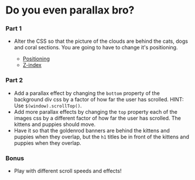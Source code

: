 # Do you even parallax bro?

### Part 1

* Alter the CSS so that the picture of the clouds are behind the cats, dogs and coral sections. You are going to have to change it's positioning.

  * [Positioning](https://developer.mozilla.org/en-US/docs/Web/CSS/position)
  * [Z-index](https://developer.mozilla.org/en-US/docs/Web/CSS/z-index)

### Part 2

* Add a parallax effect by changing the `bottom` property of the background div css by a factor of how far the user has scrolled. 
	HINT: Use `$(window).scrollTop()`.
* Add more parallax effects by changing the `top` property each of the images css by a different factor of how far the user has scrolled. The kittens and puppies should move.
* Have it so that the goldenrod banners are behind the kittens and puppies when they overlap, but the `h1` titles be in front of the kittens and puppies when they overlap.

### Bonus

* Play with different scroll speeds and effects!
